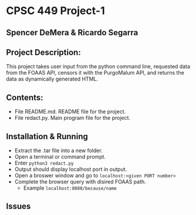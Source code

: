 # CPSC 449 Project-1
## Spencer DeMera & Ricardo Segarra
## Project Description:
  This project takes user input from the python command line, requested data from the FOAAS API, censors it with the PurgoMalum API, and returns the data as dynamically generated HTML. 

## Contents:
* File README.md. README file for the project.<br>
* File redact.py. Main program file for the project.

## Installation & Running
* Extract the .tar file into a new folder.
* Open a terminal or command prompt.
* Enter `python3 redact.py`
* Output should display localhost port in output.
* Open a broswer window and go to `localhost:<given PORT number>`
* Complete the browser query with disired FOAAS path.
    * Example `localhost:8080/because/name`

## Issues

